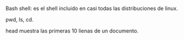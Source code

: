 Bash shell: es el shell incluido en casi todas las distribuciones de linux. 

pwd, ls, cd.

head muestra las primeras 10 lienas de un documento. 

